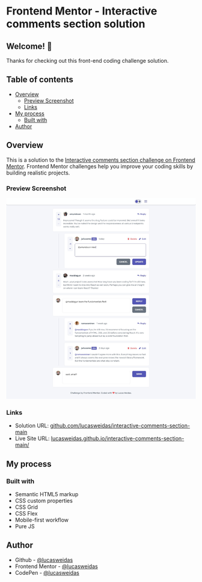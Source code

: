 # Frontend Mentor - Interactive comments section solution

## Welcome! 👋

Thanks for checking out this front-end coding challenge solution.

## Table of contents

- [Overview](#overview)
  - [Preview Screenshot](#preview-screenshot)
  - [Links](#links)
- [My process](#my-process)
  - [Built with](#built-with)
- [Author](#author)

## Overview

This is a solution to the [Interactive comments section challenge on Frontend Mentor](https://www.frontendmentor.io/challenges/interactive-comments-section-iG1RugEG9). Frontend Mentor challenges help you improve your coding skills by building realistic projects.

### Preview Screenshot

![Preview for the Interactive comments section](./preview/desktop-preview.jpg)

### Links

- Solution URL: [github.com/lucasweidas/interactive-comments-section-main](https://github.com/lucasweidas/interactive-comments-section-main)
- Live Site URL: [lucasweidas.github.io/interactive-comments-section-main/](https://lucasweidas.github.io/interactive-comments-section-main/)

## My process

### Built with

- Semantic HTML5 markup
- CSS custom properties
- CSS Grid
- CSS Flex
- Mobile-first workflow
- Pure JS

## Author

- Github - [@lucasweidas](https://github.com/LucasWeidas)
- Frontend Mentor - [@lucasweidas](https://www.frontendmentor.io/profile/lucasweidas)
- CodePen - [@lucasweidas](https://codepen.io/lucasweidas)
